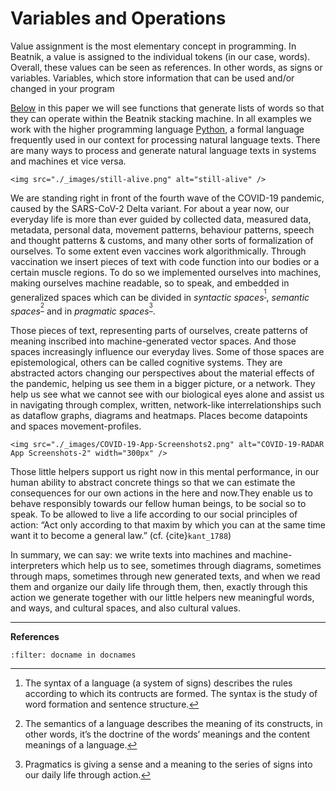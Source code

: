 # Variables and Operations

Value assignment is the most elementary concept in programming. In Beatnik, a value is assigned to the individual tokens (in our case, words). Overall, these values can be seen as references. In other words, as signs or variables. Variables, which store information that can be used and/or changed in your  program

<a href="./4literary.html#how-to-code-beatnik">Below</a> in this paper we will see functions that generate lists of words so that they can operate within the Beatnik stacking machine. In all examples we work with the higher programming language [Python](https://www.python.org/), a formal language frequently used in our context for processing natural language texts.
There are many ways to process and generate natural language texts in systems and machines et vice versa.
```{margin}
<img src="./_images/still-alive.png" alt="still-alive" />
```

We are standing right in front of the fourth wave of the COVID-19 pandemic, caused by the SARS-CoV-2 Delta variant. For about a year now, our everyday life is more than ever guided by collected data, measured data, metadata, personal data, movement patterns, behaviour patterns, speech and thought patterns & customs, and many other sorts of formalization of ourselves. To some extent even vaccines work algorithmically. Through vaccination we insert pieces of text with code function into our bodies or a certain muscle regions. To do so we implemented ourselves into machines, making ourselves machine readable,  so to speak, and embedded in generalized spaces which can be divided in *syntactic spaces*<sup>[^1]</sup>, *semantic spaces*<sup>[^2]</sup> and in *pragmatic spaces*<sup>[^3]</sup>.

Those pieces of text, representing parts of ourselves, create patterns of meaning inscribed into machine-generated vector spaces. And those spaces increasingly influence our everyday lives. Some of those spaces are epistemological, others can be called cognitive systems. They are abstracted actors changing our perspectives about the material effects of the pandemic, helping us see them in a bigger picture, or a network. They help us see what we cannot see with our biological eyes alone and assist us in navigating  through complex, written, network-like interrelationships such as dataflow graphs, diagrams and heatmaps. Places become datapoints and spaces movement-profiles.

```{margin} _
<img src="./_images/COVID-19-App-Screenshots2.png" alt="COVID-19-RADAR App Screenshots-2" width="300px" />
```
Those little helpers support us right now in this mental performance, in our human ability to abstract concrete things so that we can estimate the consequences for our own actions in the here and now.They enable us to behave responsibly towards our fellow human beings, to be social so to speak. To be allowed to live a life according to our social principles of action: “Act only according to that maxim by which you can at the same time want it to become a general law.” (cf. {cite}`kant_1788`)

In summary, we can say: we write texts into machines and machine-interpreters which help us to see, sometimes through diagrams, sometimes through maps, sometimes through new generated texts, and when we read them and organize our daily life through them, then, exactly through this action we generate together with our little helpers new meaningful words, and ways, and cultural spaces, and also cultural values.

[^1]: The syntax of a language (a system of signs) describes the rules according to which its contructs are formed. The syntax is the study of word formation and sentence structure.
[^2]: The semantics of a language describes the meaning of its constructs, in other words, it’s the doctrine of the words’ meanings and the content meanings of a language.
[^3]: Pragmatics is giving a sense and a meaning to the series of signs into our daily life through action.
----
**References**

```{bibliography}
:filter: docname in docnames

```